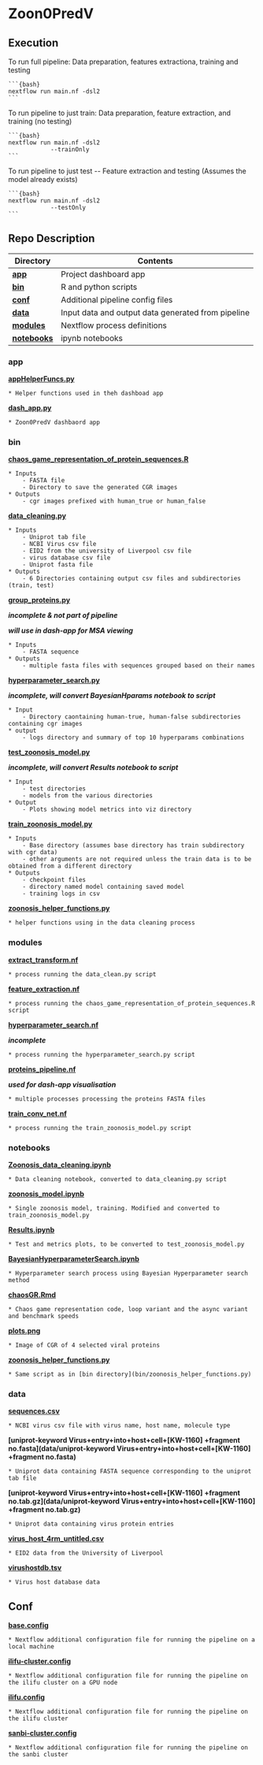 # Zoon0PredV

## Execution

To run full pipeline: Data preparation, features extractiona, training and testing

    ```{bash}
    nextflow run main.nf -dsl2
    ```

To run pipeline to just train: Data preparation, feature extraction, and training (no testing)

    ```{bash}
    nextflow run main.nf -dsl2
                --trainOnly
    ```

To run pipeline to just test -- Feature extraction and testing (Assumes the model already exists)

    ```{bash}
    nextflow run main.nf -dsl2
                --testOnly
    ```

## Repo Description

| **Directory**               | **Contents**                                       |
| --------------------------- | -------------------------------------------------- |
| **[app](app/)**             | Project dashboard app                              |
| **[bin](bin/)**             | R and python scripts                               |
| **[conf](conf/)**           | Additional pipeline config files                   |
| **[data](data/)**           | Input data and output data generated from pipeline |
| **[modules](modules/)**     | Nextflow process definitions                       |
| **[notebooks](notebooks/)** | ipynb notebooks                                    |

### app

**[appHelperFuncs.py](app/appHelperFuncs.py)**

    * Helper functions used in theh dashboad app

**[dash_app.py](app/dash_app.py)**

    * Zoon0PredV dashbaord app

### bin

**[chaos_game_representation_of_protein_sequences.R](bin/chaos_game_representation_of_protein_sequences.R)**

    * Inputs
        - FASTA file
        - Directory to save the generated CGR images
    * Outputs
        - cgr images prefixed with human_true or human_false

**[data_cleaning.py](bin/data_cleaning.py)**

    * Inputs
        - Uniprot tab file
        - NCBI Virus csv file
        - EID2 from the university of Liverpool csv file
        - virus database csv file
        - Uniprot fasta file
    * Outputs
        - 6 Directories containing output csv files and subdirectories (train, test)

**[group_proteins.py](bin/group_proteins.py)**

_**incomplete & not part of pipeline**_

_**will use in dash-app for MSA viewing**_

    * Inputs
        - FASTA sequence
    * Outputs
        - multiple fasta files with sequences grouped based on their names

**[hyperparameter_search.py](bin/hyperparameter_search.py)**

_**incomplete, will convert BayesianHparams notebook to script**_

    * Input
        - Directory caontaining human-true, human-false subdirectories containing cgr images
    * output
        - logs directory and summary of top 10 hyperparams combinations

**[test_zoonosis_model.py](bin/test_zoonosis_model.py)**

_**incomplete, will convert Results notebook to script**_

    * Input
        - test directories
        - models from the various directories
    * Output
        - Plots showing model metrics into viz directory

**[train_zoonosis_model.py](bin/train_zoonosis_model.py)**

    * Inputs
        - Base directory (assumes base directory has train subdirectory with cgr data)
        - other arguments are not required unless the train data is to be obtained from a different directory
    * Outputs
        - checkpoint files
        - directory named model containing saved model
        - training logs in csv

**[zoonosis_helper_functions.py](bin/zoonosis_helper_functions.py)**

    * helper functions using in the data cleaning process

### modules

**[extract_transform.nf](modules/extract_transform.nf)**

    * process running the data_clean.py script

**[feature_extraction.nf](modules/feature_extraction.nf)**

    * process running the chaos_game_representation_of_protein_sequences.R script

**[hyperparameter_search.nf](modules/hyperparameter_search.nf)**

_**incomplete**_

    * process running the hyperparameter_search.py script

**[proteins_pipeline.nf](modules/proteins_pipeline.nf)**

_**used for dash-app visualisation**_

    * multiple processes processing the proteins FASTA files

**[train_conv_net.nf](modules/train_conv_net.nf)**

    * process running the train_zoonosis_model.py script

### notebooks

**[Zoonosis_data_cleaning.ipynb](notebooks/Zoonosis_data_cleaning.ipynb)**

    * Data cleaning notebook, converted to data_cleaning.py script

**[zoonosis_model.ipynb](notebooks/zoonosis_model.ipynb)**

    * Single zoonosis model, training. Modified and converted to train_zoonosis_model.py

**[Results.ipynb](notebooks/Results.ipynb)**

    * Test and metrics plots, to be converted to test_zoonosis_model.py

**[BayesianHyperparameterSearch.ipynb](notebooks/BayesianHyperparameterSearch.ipynb)**

    * Hyperparameter search process using Bayesian Hyperparameter search method

**[chaosGR.Rmd](notebooks/chaosGR.Rmd)**

    * Chaos game representation code, loop variant and the async variant and benchmark speeds

**[plots.png](notebooks/plots.png)**

    * Image of CGR of 4 selected viral proteins

**[zoonosis_helper_functions.py](notebooks/zoonosis_helper_functions.py)**

    * Same script as in [bin directory](bin/zoonosis_helper_functions.py)

### data

**[sequences.csv](data/sequences.csv)**

    * NCBI virus csv file with virus name, host name, molecule type

**[uniprot-keyword Virus+entry+into+host+cell+\[KW-1160\] +fragment no.fasta](data/uniprot-keyword Virus+entry+into+host+cell+\[KW-1160\] +fragment no.fasta)**

    * Uniprot data containing FASTA sequence corresponding to the uniprot tab file

**[uniprot-keyword Virus+entry+into+host+cell+\[KW-1160\] +fragment no.tab.gz](data/uniprot-keyword Virus+entry+into+host+cell+\[KW-1160\] +fragment no.tab.gz)**

    * Uniprot data containing virus protein entries

**[virus_host_4rm_untitled.csv](data/virus_host_4rm_untitled.csv)**

    * EID2 data from the University of Liverpool

**[virushostdb.tsv](data/virushostdb.tsv)**

    * Virus host database data

## Conf

**[base.config](conf/base.config)**

    * Nextflow additional configuration file for running the pipeline on a local machine

**[ilifu-cluster.config](conf/ilifu-cluster.config)**

    * Nextflow additional configuration file for running the pipeline on the ilifu cluster on a GPU node

**[ilifu.config](conf/ilifu.config)**

    * Nextflow additional configuration file for running the pipeline on the ilifu cluster

**[sanbi-cluster.config](conf/sanbi-cluster.config)**

    * Nextflow additional configuration file for running the pipeline on the sanbi cluster
